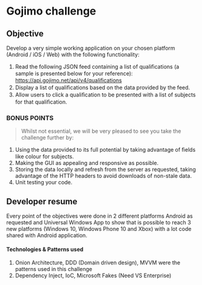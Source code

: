 # Gojimo challenge

## Objective

Develop a very simple working application on your chosen platform (Android / iOS / Web) with the following functionality: 
1. Read the following JSON feed containing a list of qualiﬁcations (a sample is presented below for your reference): https://api.gojimo.net/api/v4/qualiﬁcations 
2. Display a list of qualiﬁcations based on the data provided by the feed. 
3. Allow users to click a qualiﬁcation to be presented with a list of subjects for that qualiﬁcation.

### BONUS POINTS
> Whilst not essential, we will be very pleased to see you take the challenge further by: 
1. Using the data provided to its full potential by taking advantage of ﬁelds like colour for subjects. 
2. Making the GUI as appealing and responsive as possible. 
3. Storing the data locally and refresh from the server as requested, taking advantage of the HTTP headers to avoid downloads of non-stale data. 
4. Unit testing your code.

## Developer resume
Every point of the objectives were done in 2 different platforms Android as requested and Universal Windows App to show that is possible to reach 3 new platforms (Windows 10, Windows Phone 10 and Xbox) with a lot code shared with Android application.

#### Technologies & Patterns used
1. Onion Architecture, DDD (Domain driven design), MVVM were the patterns used in this challenge
2. Dependency Inject, IoC, Microsoft Fakes (Need VS Enterprise)







